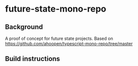 # future-state-mono-repo

## Background

A proof of concept for future state projects. Based on https://github.com/ahoopen/typescript-mono-repo/tree/master

## Build instructions


